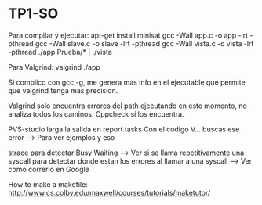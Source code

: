 # TP1-SO
Para compilar y ejecutar:
		apt-get install minisat
		gcc -Wall app.c -o app -lrt -pthread
		gcc -Wall slave.c -o slave -lrt -pthread
		gcc -Wall vista.c -o vista -lrt -pthread
		./app Prueba/* | ./vista

Para Valgrind:
		valgrind ./app

Si complico con gcc -g, me genera mas info en el ejecutable que permite que valgrind tenga mas precision.

Valgrind solo encuentra errores del path ejecutando en este momento, no analiza todos los caminos.
Cppcheck sí los encuentra.

PVS-studio larga la salida en report.tasks
Con el codigo V... buscas ese error --> Para ver ejemplos y eso

strace 	para detectar Busy Waiting --> Ver si se llama repetitivamente una syscall
	para detectar donde estan los errores al llamar a una syscall
	--> Ver como correrlo en Google

How to make a makefile: http://www.cs.colby.edu/maxwell/courses/tutorials/maketutor/

